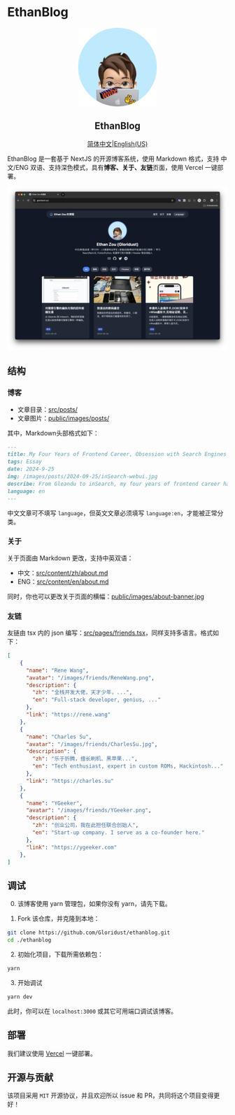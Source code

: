 # EthanBlog

<p align="center">
  <a href="#">
    <img width="180" src="public/favicon.png">
  </a>
</p>
<h2 align="center">EthanBlog</h2>

<div align="center"><p><a href="./README.md">简体中文</a>|<a href="./README_EN.md">English(US)</a></p></div>

EthanBlog 是一套基于 NextJS 的开源博客系统，使用 Markdown 格式，支持 中文/ENG 双语、支持深色模式，具有**博客、关于、友链**页面，使用 Vercel 一键部署。

<p align="center">
    <img src="public/images/preview.png">
</p>

## 结构

### 博客

- 文章目录：[src/posts/](src/posts/)
- 文章图片：[public/images/posts/](public/images/posts/)

其中，Markdown头部格式如下：

```markdown
---
title: My Four Years of Frontend Career, Obsession with Search Engines
tags: Essay
date: 2024-9-25  
img: /images/posts/2024-09-25/inSearch-webui.jpg
describe: From Gleandu to inSearch, my four years of frontend career have always been obsessed with search engines.
language: en
---
```

中文文章可不填写 `language`，但英文文章必须填写 `language:en`，才能被正常分类。

### 关于

关于页面由 Markdown 更改，支持中英双语：

- 中文：[src/content/zh/about.md](src/content/zh/about.md)
- ENG：[src/content/en/about.md](src/content/en/about.md)

同时，你也可以更改关于页面的横幅：[public/images/about-banner.jpg](public/images/about-banner.jpg)

### 友链

友链由 tsx 内的 json 编写：[src/pages/friends.tsx](src/pages/friends.tsx)，同样支持多语言。格式如下：

```json
[
    {
      "name": "Rene Wang",
      "avatar": "/images/friends/ReneWang.png",
      "description": {
        "zh": "全栈开发大佬，天才少年，...",
        "en": "Full-stack developer, genius, ..."
      },
      "link": "https://rene.wang"
    },
    {
      "name": "Charles Su",
      "avatar": "/images/friends/CharlesSu.jpg",
      "description": {
        "zh": "乐于折腾，擅长刷机、黑苹果...",
        "en": "Tech enthusiast, expert in custom ROMs, Hackintosh..."
      },
      "link": "https://charles.su"
    },
    {
      "name": "YGeeker",
      "avatar": "/images/friends/YGeeker.png",
      "description": {
        "zh": "创业公司，我在此担任联合创始人",
        "en": "Start-up company. I serve as a co-founder here."
      },
      "link": "https://ygeeker.com"
    },
]
```

## 调试

0. 该博客使用 yarn 管理包，如果你没有 yarn，请先下载。

1. Fork 该仓库，并克隆到本地：

```bash
git clone https://github.com/Gloridust/ethanblog.git
cd ./ethanblog
```

2. 初始化项目，下载所需依赖包：

```bash
yarn
```

3. 开始调试

```bash
yarn dev
```

此时，你可以在 `localhost:3000` 或其它可用端口调试该博客。

## 部署

我们建议使用 [Vercel](https://vercel.com/new/) 一键部署。

## 开源与贡献

该项目采用 `MIT` 开源协议，并且欢迎所以 issue 和 PR，共同将这个项目变得更好！